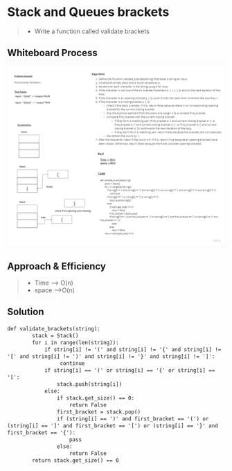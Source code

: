 # Stack and Queues brackets

> - Write a function called validate brackets

## Whiteboard Process

![CC13](./CC13.jpg)

## Approach & Efficiency

> - Time --> O(n)
> - space -->O(n)

## Solution

```
def validate_brackets(string):
        stack = Stack()
        for i in range(len(string)):
            if string[i] != '(' and string[i] != '{' and string[i] != '[' and string[i] != ')' and string[i] != '}' and string[i] != ']':
                 continue
            if string[i] == '(' or string[i] == '{' or string[i] == '[':
                stack.push(string[i])
            else:
                if stack.get_size() == 0:
                    return False
                first_bracket = stack.pop()
                if (string[i] == ')' and first_bracket == '(') or (string[i] == ']' and first_bracket == '[') or (string[i] == '}' and first_bracket == '{'):
                    pass
                else:
                    return False
        return stack.get_size() == 0
```
